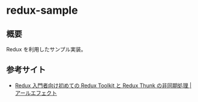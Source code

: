 # redux-sample

## 概要

Redux を利用したサンプル実装。

## 参考サイト

- [Redux 入門者向け初めての Redux Toolkit と Redux Thunk の非同期処理 | アールエフェクト](https://reffect.co.jp/react/redux-toolkit)
